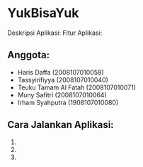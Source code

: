 # YukBisaYuk
Deskripsi Aplikasi: 
Fitur Aplikasi: 

## Anggota:
- Haris Daffa (2008107010059)
- Tassyirifiyya (2008107010040)
- Teuku Tamam Al Fatah (2008107010071)
- Muny Safitri (2008107010064)
- Irham Syahputra (1908107010080)

## Cara Jalankan Aplikasi:
1. 
2. 
3. 